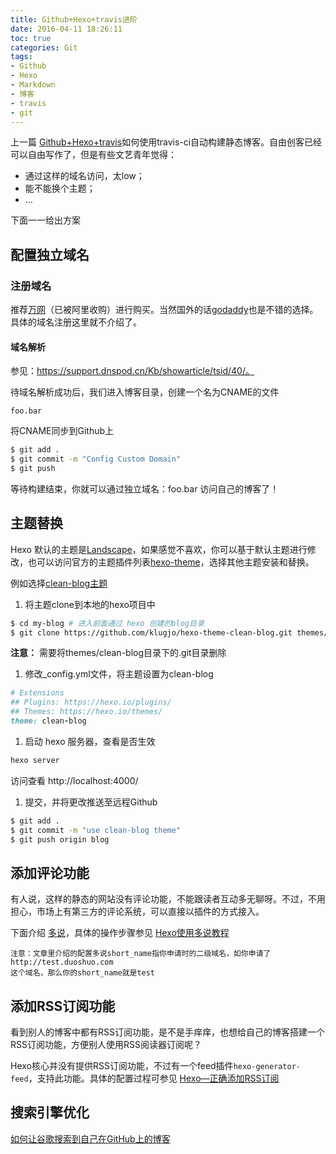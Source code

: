```yaml
---
title: Github+Hexo+travis进阶
date: 2016-04-11 18:26:11
toc: true
categories: Git
tags:
- Github
- Hexo
- Markdown
- 博客
- travis
- git
---
```


上一篇 [Github+Hexo+travis](http://wangsheng.github.io/2016/04/07/Github-Hexo-travis/)如何使用travis-ci自动构建静态博客。自由创客已经可以自由写作了，但是有些文艺青年觉得：

- 通过这样的域名访问，太low；
- 能不能换个主题；
- ...

下面一一给出方案

## 配置独立域名

### 注册域名

推荐[万网](http://www.net.cn/)（已被阿里收购）进行购买。当然国外的话[godaddy](https://www.godaddy.com/)也是不错的选择。具体的域名注册这里就不介绍了。

#### 域名解析

参见：https://support.dnspod.cn/Kb/showarticle/tsid/40/。

待域名解析成功后，我们进入博客目录，创建一个名为CNAME的文件

``` 
foo.bar
```

将CNAME同步到Github上

``` bash
$ git add .
$ git commit -m "Config Custom Domain"
$ git push
```

等待构建结束，你就可以通过独立域名：foo.bar 访问自己的博客了！

## 主题替换

Hexo 默认的主题是[Landscape](https://hexo.io/hexo-theme-landscape/)，如果感觉不喜欢，你可以基于默认主题进行修改，也可以访问官方的主题插件列表[hexo-theme](https://hexo.io/themes)，选择其他主题安装和替换。

例如选择[clean-blog主题](http://www.codeblocq.com/assets/projects/hexo-theme-clean-blog/)

1. 将主题clone到本地的hexo项目中

  ``` bash
  $ cd my-blog # 进入前面通过 hexo 创建的blog目录
  $ git clone https://github.com/klugjo/hexo-theme-clean-blog.git themes/clean-blog
  ```
  **注意：** 需要将themes/clean-blog目录下的.git目录删除

1. 修改_config.yml文件，将主题设置为clean-blog

  ``` ruby
  # Extensions
  ## Plugins: https://hexo.io/plugins/
  ## Themes: https://hexo.io/themes/
  theme: clean-blog
  ```

1. 启动 hexo 服务器，查看是否生效

  ``` bash
  hexo server
  ```
  访问查看 http://localhost:4000/

1. 提交，并将更改推送至远程Github

  ``` bash
  $ git add .
  $ git commit -m "use clean-blog theme"
  $ git push origin blog
  ```

## 添加评论功能

有人说，这样的静态的网站没有评论功能，不能跟读者互动多无聊呀。不过，不用担心，市场上有第三方的评论系统，可以直接以插件的方式接入。

下面介绍 [多说](http://duoshuo.com/)，具体的操作步骤参见 [Hexo使用多说教程](http://dev.duoshuo.com/threads/541d3b2b40b5abcd2e4df0e9)

```
注意：文章里介绍的配置多说short_name指你申请时的二级域名，如你申请了http://test.duoshuo.com
这个域名，那么你的short_name就是test
```

## 添加RSS订阅功能

看到别人的博客中都有RSS订阅功能，是不是手痒痒，也想给自己的博客搭建一个RSS订阅功能，方便别人使用RSS阅读器订阅呢？

Hexo核心并没有提供RSS订阅功能，不过有一个feed插件`hexo-generator-feed`，支持此功能。具体的配置过程可参见 [Hexo—正确添加RSS订阅](http://hanhailong.com/2015/10/08/Hexo%E2%80%94%E6%AD%A3%E7%A1%AE%E6%B7%BB%E5%8A%A0RSS%E8%AE%A2%E9%98%85/)

## 搜索引擎优化

[如何让谷歌搜索到自己在GitHub上的博客](http://www.jianshu.com/p/df46bca5889d)
